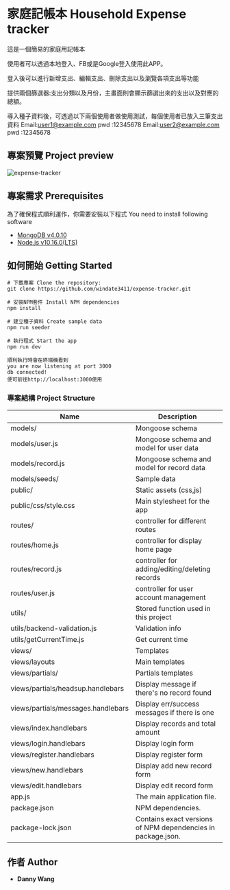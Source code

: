 # 家庭記帳本 Household Expense tracker

這是一個簡易的家庭用記帳本

使用者可以透過本地登入、FB或是Google登入使用此APP。

登入後可以進行新增支出、編輯支出、刪除支出以及瀏覽各項支出等功能

提供兩個篩選器:支出分類以及月份，主畫面則會顯示篩選出來的支出以及對應的總額。

導入種子資料後，可透過以下兩個使用者做使用測試，每個使用者已放入三筆支出資料
Email:user1@example.com
pwd  :12345678
Email:user2@example.com
pwd  :12345678

## 專案預覽 Project preview

![expense-tracker](https://media.giphy.com/media/gjTKDgneIjcKRXpZJG/giphy.gif)

## 專案需求 Prerequisites

為了確保程式順利運作，你需要安裝以下程式 You need to install following software 

+ [MongoDB v4.0.10](https://www.mongodb.com/)
+ [Node.js v10.16.0(LTS)](https://nodejs.org/en/)

## 如何開始 Getting Started
```
# 下載專案 Clone the repository:
git clone https://github.com/windate3411/expense-tracker.git

# 安裝NPM套件 Install NPM dependencies
npm install

# 建立種子資料 Create sample data
npm run seeder

# 執行程式 Start the app
npm run dev

順利執行時會在終端機看到
you are now listening at port 3000
db connected!
便可前往http://localhost:3000使用
```

### 專案結構 Project Structure

Name | Description
-- | --
models/ | Mongoose schema
models/user.js | Mongoose schema and model for user data
models/record.js | Mongoose schema and model for record data
models/seeds/ | Sample data 
public/ | Static assets (css,js)
public/css/style.css | Main stylesheet for the app
routes/ | controller for different routes
routes/home.js | controller for display home page
routes/record.js | controller for adding/editing/deleting records
routes/user.js | controller for user account management
utils/ | Stored function used in this project
utils/backend-validation.js | Validation info
utils/getCurrentTime.js | Get current time
views/ | Templates
views/layouts | Main templates
views/partials/ | Partials templates
views/partials/headsup.handlebars | Display message if there's no record found
views/partials/messages.handlebars | Display err/success messages if there is one
views/index.handlebars | Display records and total amount
views/login.handlebars | Display login form
views/register.handlebars | Display register form
views/new.handlebars | Display add new record form
views/edit.handlebars | Display edit record form
app.js | The main application file.
package.json | NPM   dependencies.
package-lock.json | Contains exact versions of NPM dependencies in package.json.

## 作者 Author

* **Danny Wang** 



 
 
 
 
 
